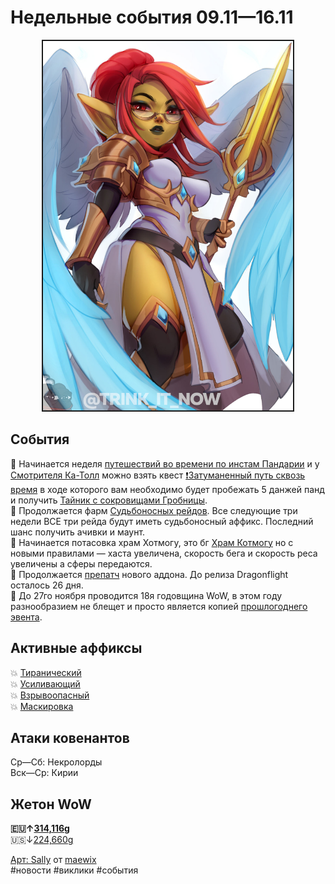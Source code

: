 # Недельные события 09.11—16.11

<p align="center">
<img src="https://raw.githubusercontent.com/MagicalCow/TrinkIT-News/main/Sources/Assets/Weeklies/Weekly-45-01.jpg?raw=true" width="400" border="2" />
</p>

## События
📅 Начинается неделя [путешествий во времени по инстам Пандарии](https://ru.wowhead.com/event=643) и у [Смотрителя Ка-Толл](https://ru.wowhead.com/npc=166307) можно взять квест [❗Затуманенный путь сквозь время](http://ru.wowhead.com/quest=62635/) в ходе которого вам необходимо будет пробежать 5 данжей панд и получить [Тайник с сокровищами Гробницы](https://ru.wowhead.com/item=191040/).  
📅 Продолжается фарм [Судьбоносных рейдов](https://github.com/MagicalCow/TrinkIT-News/blob/main/Sources/News/WH328061.md#судьбоносные-рейды). Все следующие три недели ВСЕ три рейда будут иметь судьбоносный аффикс. Последний шанс получить ачивки и маунт.  
📅 Начинается потасовка храм Хотмогу, это бг [Храм Котмогу](https://ru.wowhead.com/event=1170) но с новыми правилами — хаста увеличена, скорость бега и скорость реса увеличены а сферы передаются.  
📅 Продолжается [препатч](https://www.wowhead.com/guide/dragonflight-pre-patch-10-0) нового аддона. До релиза Dragonflight осталось 26 дня.  
📅 До 27го ноября проводится 18я годовщина WoW, в этом году разнообразием не блещет и просто является копией [прошлогоднего эвента](https://t.me/trink_it_now/3735).

## Активные аффиксы  
💥 <a href="https://ru.wowhead.com/affix=9">Тиранический<a>  
💥 <a href="https://ru.wowhead.com/affix=7">Усиливающий<a>  
💥 <a href="https://ru.wowhead.com/affix=13">Взрывоопасный<a>  
💥 <a href="https://ru.wowhead.com/affix=131">Маскировка<a>  

## Атаки ковенантов
Ср—Сб: Некролорды  
Вск—Ср: Кирии  

## Жетон WoW
**🇪🇺↑[314,116g](https://wowtokenprices.com/EU)**  
🇺🇸↓[224,660g](https://wowtokenprices.com/US)

[Арт: Sally](https://www.deviantart.com/maewix/art/Sally-932610310) от [maewix](https://www.deviantart.com/maewix)  
#новости #виклики #события